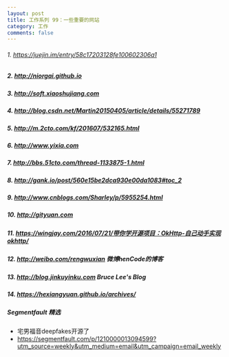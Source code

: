 ```yaml
---
layout: post
title: 工作系列 99：一些重要的网站
category: 工作
comments: false
---
```


###### 1. <https://juejin.im/entry/58c17203128fe100602306a1>

##### 2. <http://niorgai.github.io>

##### 3. <http://soft.xiaoshujiang.com>

##### 4. <http://blog.csdn.net/Martin20150405/article/details/55271789>

##### 5. <http://m.2cto.com/kf/201607/532165.html>

##### 6. <http://www.yixia.com>

##### 7. <http://bbs.51cto.com/thread-1133875-1.html>

##### 8. <http://gank.io/post/560e15be2dca930e00da1083#toc_2>

##### 9. <http://www.cnblogs.com/Sharley/p/5955254.html>

##### 10. <http://gityuan.com>

##### 11. <https://wingjay.com/2016/07/21/带你学开源项目：OkHttp-自己动手实现okhttp/>

##### 12. <http://weibo.com/rengwuxian> 微博henCode的博客

##### 13. <http://blog.jinkuyinku.com> Bruce Lee's Blog

##### 14. <https://hexiangyuan.github.io/archives/> 

##### Segmentfault 精选
* 宅男福音deepfakes开源了
* <https://segmentfault.com/p/1210000013094599?utm_source=weekly&utm_medium=email&utm_campaign=email_weekly>








